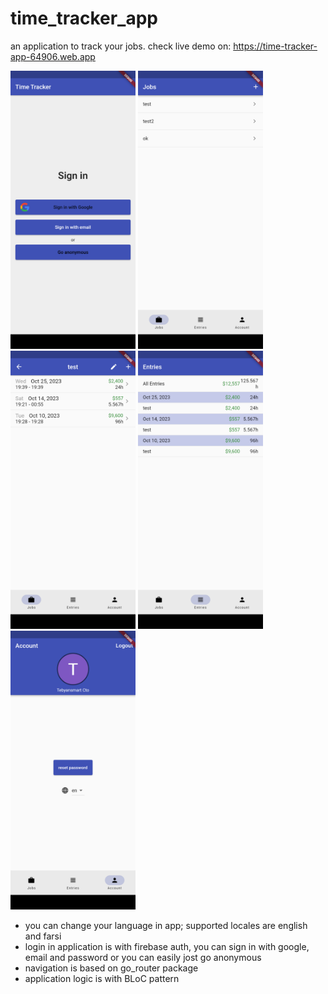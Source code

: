 # time_tracker_app

an application to track your jobs.
check live demo on:
[https://time-tracker-app-64906.web.app
](https://time-tracker-app-64906.web.app)

<img src="screenshots/1.png" width="200" /> 
<img src="screenshots/2.png" width="200" />
<img src="screenshots/3.png" width="200" />
<img src="screenshots/4.png" width="200" />
<img src="screenshots/5.png" width="200" />

- you can change your language in app; supported locales are english and farsi
- login in application is with firebase auth, you can sign in with google, email and password or you can easily jost go anonymous
- navigation is based on go_router package
- application logic is with BLoC pattern 

